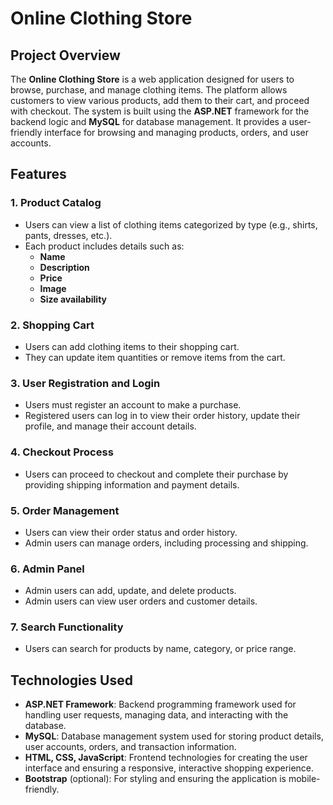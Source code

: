 # Online Clothing Store

## Project Overview
The **Online Clothing Store** is a web application designed for users to browse, purchase, and manage clothing items. The platform allows customers to view various products, add them to their cart, and proceed with checkout. The system is built using the **ASP.NET** framework for the backend logic and **MySQL** for database management. It provides a user-friendly interface for browsing and managing products, orders, and user accounts.

## Features

### 1. Product Catalog
- Users can view a list of clothing items categorized by type (e.g., shirts, pants, dresses, etc.).
- Each product includes details such as:
  - **Name**
  - **Description**
  - **Price**
  - **Image**
  - **Size availability**

### 2. Shopping Cart
- Users can add clothing items to their shopping cart.
- They can update item quantities or remove items from the cart.

### 3. User Registration and Login
- Users must register an account to make a purchase.
- Registered users can log in to view their order history, update their profile, and manage their account details.

### 4. Checkout Process
- Users can proceed to checkout and complete their purchase by providing shipping information and payment details.

### 5. Order Management
- Users can view their order status and order history.
- Admin users can manage orders, including processing and shipping.

### 6. Admin Panel
- Admin users can add, update, and delete products.
- Admin users can view user orders and customer details.

### 7. Search Functionality
- Users can search for products by name, category, or price range.

## Technologies Used
- **ASP.NET Framework**: Backend programming framework used for handling user requests, managing data, and interacting with the database.
- **MySQL**: Database management system used for storing product details, user accounts, orders, and transaction information.
- **HTML, CSS, JavaScript**: Frontend technologies for creating the user interface and ensuring a responsive, interactive shopping experience.
- **Bootstrap** (optional): For styling and ensuring the application is mobile-friendly.
